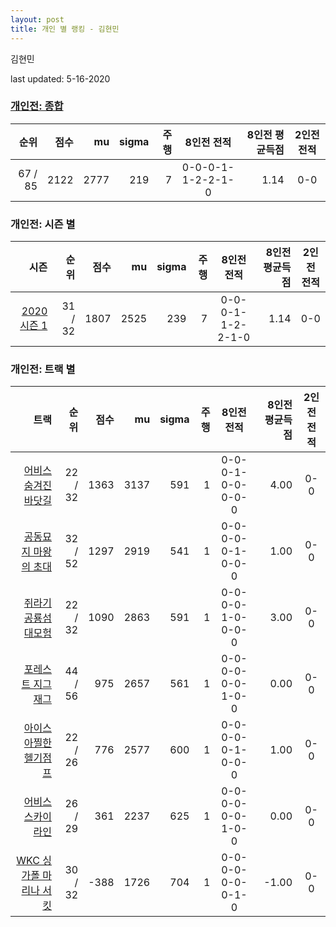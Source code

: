 ```yaml
---
layout: post
title: 개인 별 랭킹 - 김현민
---
```


김현민

last updated: 5-16-2020

### [개인전: 종합](../singles-full)

| 순위 | 점수 | mu | sigma | 주행 | 8인전 전적 | 8인전 평균득점 | 2인전 전적 |
|---:|---:|---:|---:|---:|:---:|---:|:---:|
| 67 / 85 | 2122 | 2777 | 219 | 7 | 0-0-0-1-1-2-2-1-0 | 1.14 | 0-0 |

### 개인전: 시즌 별

| 시즌 | 순위 | 점수 | mu | sigma | 주행 | 8인전 전적 | 8인전 평균득점 | 2인전 전적 |
|---:|---:|---:|---:|---:|---:|:---:|---:|:---:|
| [2020 시즌 1](../singles-s2020_1) | 31 / 32 | 1807 | 2525 | 239 | 7 |  0-0-0-1-1-2-2-1-0 | 1.14 | 0-0 |

### 개인전: 트랙 별

| 트랙 | 순위 | 점수 | mu | sigma | 주행 | 8인전 전적 | 8인전 평균득점 | 2인전 전적 |
|---:|---:|---:|---:|---:|---:|:---:|---:|:---:|
| [어비스 숨겨진 바닷길](../hiddenoceanroad) | 22 / 32 | 1363 | 3137 | 591 | 1 | 0-0-0-1-0-0-0-0-0 | 4.00 | 0-0 |
| [공동묘지 마왕의 초대](../mawang) | 32 / 52 | 1297 | 2919 | 541 | 1 | 0-0-0-0-0-1-0-0-0 | 1.00 | 0-0 |
| [쥐라기 공룡섬 대모험](../dinoisland) | 22 / 32 | 1090 | 2863 | 591 | 1 | 0-0-0-0-1-0-0-0-0 | 3.00 | 0-0 |
| [포레스트 지그재그](../zigzag) | 44 / 56 | 975 | 2657 | 561 | 1 | 0-0-0-0-0-0-1-0-0 | 0.00 | 0-0 |
| [아이스 아찔한 헬기점프](../heli) | 22 / 26 | 776 | 2577 | 600 | 1 | 0-0-0-0-0-1-0-0-0 | 1.00 | 0-0 |
| [어비스 스카이라인](../skyline) | 26 / 29 | 361 | 2237 | 625 | 1 | 0-0-0-0-0-0-1-0-0 | 0.00 | 0-0 |
| [WKC 싱가폴 마리나 서킷](../singapore) | 30 / 32 | -388 | 1726 | 704 | 1 | 0-0-0-0-0-0-0-1-0 | -1.00 | 0-0 |

